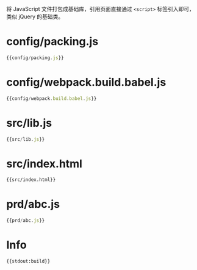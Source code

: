 将 JavaScript 文件打包成基础库，引用页面直接通过 `<script>` 标签引入即可，类似 jQuery 的基础类。

# config/packing.js
``` javascript
{{config/packing.js}}
```

# config/webpack.build.babel.js
``` javascript
{{config/webpack.build.babel.js}}
```

# src/lib.js
``` javascript
{{src/lib.js}}
```

# src/index.html
```html
{{src/index.html}}
```

# prd/abc.js
```js
{{prd/abc.js}}
```

# Info
```
{{stdout:build}}
```
